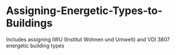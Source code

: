 # Assigning-Energetic-Types-to-Buildings
Includes assigning IWU (Institut Wohnen und Umwelt) and VDI 3807 energetic building types

